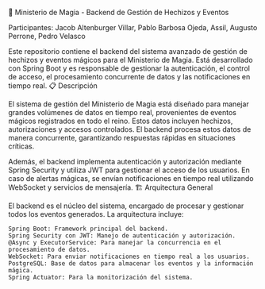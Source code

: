 🔐 Ministerio de Magia - Backend de Gestión de Hechizos y Eventos

Participantes: Jacob Altenburger Villar, Pablo Barbosa Ojeda, Assil, Augusto Perrone, Pedro Velasco

Este repositorio contiene el backend del sistema avanzado de gestión de hechizos y eventos mágicos para el Ministerio de Magia. Está desarrollado con Spring Boot y es responsable de gestionar la autenticación, el control de acceso, el procesamiento concurrente de datos y las notificaciones en tiempo real.
📋 Descripción

El sistema de gestión del Ministerio de Magia está diseñado para manejar grandes volúmenes de datos en tiempo real, provenientes de eventos mágicos registrados en todo el reino. Estos datos incluyen hechizos, autorizaciones y accesos controlados. El backend procesa estos datos de manera concurrente, garantizando respuestas rápidas en situaciones críticas.

Además, el backend implementa autenticación y autorización mediante Spring Security y utiliza JWT para gestionar el acceso de los usuarios. En caso de alertas mágicas, se envían notificaciones en tiempo real utilizando WebSocket y servicios de mensajería.
🏗️ Arquitectura General

El backend es el núcleo del sistema, encargado de procesar y gestionar todos los eventos generados. La arquitectura incluye:

    Spring Boot: Framework principal del backend.
    Spring Security con JWT: Manejo de autenticación y autorización.
    @Async y ExecutorService: Para manejar la concurrencia en el procesamiento de datos.
    WebSocket: Para enviar notificaciones en tiempo real a los usuarios.
    PostgreSQL: Base de datos para almacenar los eventos y la información mágica.
    Spring Actuator: Para la monitorización del sistema.